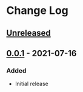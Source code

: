 # Change Log

## [Unreleased]

## [0.0.1] - 2021-07-16

### Added

- Initial release

[unreleased]:
  https://github.com/olivierlacan/keep-a-changelog/compare/v0.0.1...HEAD
[0.0.1]: https://github.com/stefanprobst/remark-lint/releases/tag/v0.0.1
